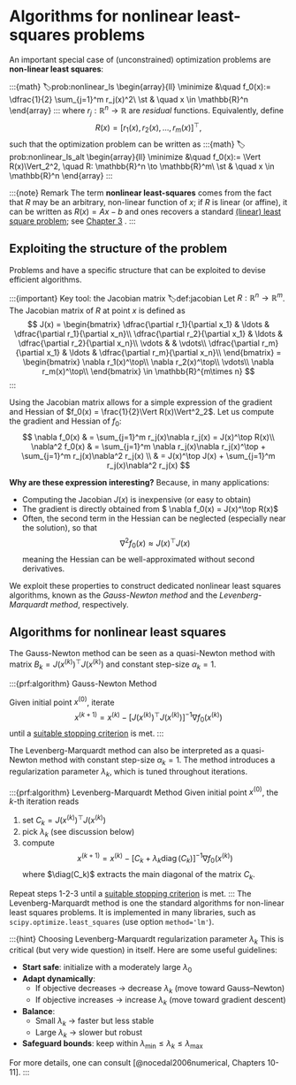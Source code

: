 # Algorithms for nonlinear least-squares problems

An important special case of (unconstrained) optimization problems are **non-linear least squares**:

:::{math}
:label:prob:nonlinear_ls
\begin{array}{ll}
\minimize &\quad f_0(x):= \dfrac{1}{2} \sum_{j=1}^m r_j(x)^2\\
\st & \quad x \in \mathbb{R}^n
\end{array}
:::
where $r_j: \mathbb{R}^n\to \mathbb{R}$ are *residual* functions. Equivalently, define
$$R(x)= \left[r_1(x),r_2(x), \ldots, r_m(x)\right]^\top,$$
such that the optimization problem [](#prob:nonlinear_ls) can be written as
:::{math}
:label:prob:nonlinear_ls_alt
\begin{array}{ll}
\minimize &\quad f_0(x):= \Vert R(x)\Vert_2^2, \quad R: \mathbb{R}^n \to \mathbb{R}^m\\
\st & \quad x \in \mathbb{R}^n
\end{array}
:::

:::{note} Remark
The term **nonlinear least-squares** comes from the fact that $R$ may be an arbitrary, non-linear function of $x$; if $R$ is linear (or affine), it can be written as $R(x) = Ax - b$ and ones recovers a standard [(linear) least square problem](#def:linear_LS); see [Chapter 3](../chapter3/01-intro.md) .
:::

## Exploiting the structure of the problem

Problems [](#prob:nonlinear_ls) and [](prob:nonlinear_ls_alt) have a specific structure that can be exploited to devise efficient algorithms.

:::{important} Key tool: the Jacobian matrix
:label:def:jacobian
Let $R: \mathbb{R}^n \to \mathbb{R}^m$. The Jacobian matrix of $R$ at point $x$ is defined as
$$ J(x) = \begin{bmatrix}
      \dfrac{\partial r_1}{\partial x_1} & \ldots & \dfrac{\partial r_1}{\partial x_n}\\
      \dfrac{\partial r_2}{\partial x_1} & \ldots & \dfrac{\partial r_2}{\partial x_n}\\
      \vdots & & \vdots\\
      \dfrac{\partial r_m}{\partial x_1} & \ldots & \dfrac{\partial r_m}{\partial x_n}\\
    \end{bmatrix} =
    \begin{bmatrix}
      \nabla r_1(x)^\top\\
      \nabla r_2(x)^\top\\
      \vdots\\
      \nabla r_m(x)^\top\\
    \end{bmatrix}
    \in \mathbb{R}^{m\times n}
    $$
:::

Using the Jacobian matrix allows for a simple expression of the gradient and Hessian of $f_0(x) = \frac{1}{2}\Vert R(x)\Vert^2_2$.
Let us compute the gradient and Hessian of $f_0$:
$$
\nabla f_0(x) & = \sum_{j=1}^m r_j(x)\nabla r_j(x) = J(x)^\top R(x)\\
\nabla^2 f_0(x) & = \sum_{j=1}^m \nabla r_j(x)\nabla r_j(x)^\top + \sum_{j=1}^m r_j(x)\nabla^2 r_j(x) \\
& =  J(x)^\top J(x) + \sum_{j=1}^m r_j(x)\nabla^2 r_j(x)
$$

**Why are these expression interesting?** Because, in many applications:

- Computing the Jacobian $J(x)$ is inexpensive (or easy to obtain)
- The gradient is directly obtained from $ \nabla f_0(x) = J(x)^\top R(x)$
- Often, the second term in the Hessian can be neglected (especially near the solution), so that
  $$
  \nabla^2 f_0(x) \approx J(x)^\top J(x)
  $$
  meaning the Hessian can be well-approximated without second derivatives.

We exploit these properties to construct dedicated nonlinear least squares algorithms, known as the *Gauss-Newton method* and the *Levenberg-Marquardt method*, respectively.

## Algorithms for nonlinear least squares

The Gauss-Newton method can be seen as a quasi-Newton method with matrix $B_k = J(x^{(k)})^\top J(x^{(k)})$ and constant step-size $\alpha_k = 1$.

:::{prf:algorithm} Gauss-Newton Method

Given initial point $x^{(0)}$, iterate
$$
x^{(k+1)} =  x^{(k)} - \left[J(x^{(k)})^\top J(x^{(k)})\right]^{-1} \nabla f_0(x^{(k)})
$$
until a [suitable stopping criterion](./03-general-principles-descent-methods.md#how-to-define-a-stopping-criterion) is met.
:::

The Levenberg-Marquardt method can also be interpreted as a quasi-Newton method with constant step-size $\alpha_k = 1$. The method introduces a regularization parameter $\lambda_k$, which is tuned throughout iterations.

:::{prf:algorithm} Levenberg-Marquardt Method
Given initial point $x^{(0)}$, the $k$-th iteration reads
1. set $C_k = J(x^{(k)})^\top J(x^{(k)})$
2. pick $\lambda_k$ (see discussion below)
3. compute
$$
x^{(k+1)} =  x^{(k)} - \left[C_k + \lambda_k \operatorname{diag}(C_k) \right]^{-1} \nabla f_0(x^{(k)})
$$
where $\diag(C_k)$ extracts the main diagonal of the matrix $C_k$.


Repeat steps 1-2-3 until a [suitable stopping criterion](./03-general-principles-descent-methods.md#how-to-define-a-stopping-criterion) is met.
:::
The Levenberg-Marquardt method is one the standard algorithms for non-linear least squares problems. It is implemented in many libraries, such as ``scipy.optimize.least_squares`` (use option ``method='lm'``).


:::{hint} Choosing Levenberg-Marquardt regularization parameter $\lambda_k$
This is critical (but very wide question) in itself.
Here are some useful guidelines:

- **Start safe**: initialize with a moderately large $\lambda_0$
- **Adapt dynamically**:
  - If objective decreases → decrease $\lambda_k$ (move toward Gauss–Newton)
  - If objective increases → increase $\lambda_k$ (move toward gradient descent)
- **Balance**:
  - Small $\lambda_k$ → faster but less stable
  - Large $\lambda_k$ → slower but robust
- **Safeguard bounds**: keep within  $\lambda_{\min} \leq \lambda_k \leq \lambda_{\max}$

For more details, one can consult [@nocedal2006numerical, Chapters 10-11].
:::
